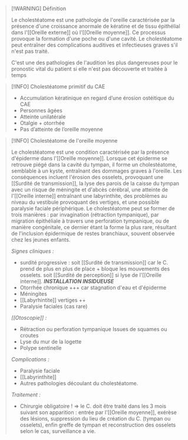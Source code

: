 
>[!WARNING] Définition
>
>Le cholestéatome est une pathologie de l'oreille caractérisée par la présence d'une croissance anormale de kératine et de tissu épithélial dans l'[[Oreille externe]] où l'[[Oreille moyenne]]. Ce processus provoque la formation d'une poche ou d'une cavité. Le cholestéatome peut entraîner des complications auditives et infectieuses graves s'il n'est pas traité. 
>
>C'est une des pathologies de l'audition les plus dangereuses pour le pronostic vital du patient si elle n'est pas découverte et traitée à temps



>[!INFO] Cholestéatome primitif du CAE
>- Accumulation kératinique en regard d’une érosion ostéitique du CAE 
>- Personnes âgées
>- Atteinte unilatérale
>- Otalgie + otorrhée
>- Pas d’atteinte de l’oreille moyenne


>[!INFO] Cholestéatome de l'oreille moyenne
>
>Le cholestéatome est une condition caractérisée par la présence d'épiderme dans l'[[Oreille moyenne]]. Lorsque cet épiderme se retrouve piégé dans la cavité du tympan, il forme un cholestéatome, semblable à un kyste, entraînant des dommages graves à l'oreille. Les conséquences incluent l'érosion des osselets, provoquant une [[Surdité de transmission]], la lyse des parois de la caisse du tympan avec un risque de méningite et d'abcès cérébral, une atteinte de l'[[Oreille interne]] entraînant une labyrinthite, des problèmes au niveau du vestibule provoquant des vertiges, et une possible paralysie faciale périphérique. Le cholestéatome peut se former de trois manières : par invagination (rétraction tympanique), par migration épithéliale à travers une perforation tympanique, ou de manière congénitale, ce dernier étant la forme la plus rare, résultant de l'inclusion épidermique de restes branchiaux, souvent observée chez les jeunes enfants.
>
>*Signes cliniques :*
>- surdité progressive : soit [[Surdité de transmission]] car le C. prend de plus en plus de place + bloque les mouvements des osselets. soit [[Surdité de perception]] si lyse de l'[[Oreille interne]]. *__INSTALLATION INSIDUEUSE__*
>- Otorrhée chronique +++ car stagnation d'eau et d'épiderme
>- Méningites
>- [[Labyrhintite]] vertiges ++
>- Paralysie faciales (cas rare)
>
>*[[Otoscopie]] :* 
>- Rétraction ou perforation tympanique Issues de squames ou croutes
>- Lyse du mur de la logette
>- Polype sentinelle
>
>*Complications :*
>
>- Paralysie faciale
>- [[Labyrinthite]]
>- Autres pathologies découlant du cholestéatome.
>
>*Traitement :*
>
>- Chirurgie obligatoire ! => le C. doit être traité dans les 3 mois suivant son apparition : entrée par l'[[Oreille moyenne]], exérèse des lésions, suppression du lieu de création du C. (tympan ou osselets), enfin greffe de tympan et reconstruction des osselets selon le cas, surveillance a vie. 




